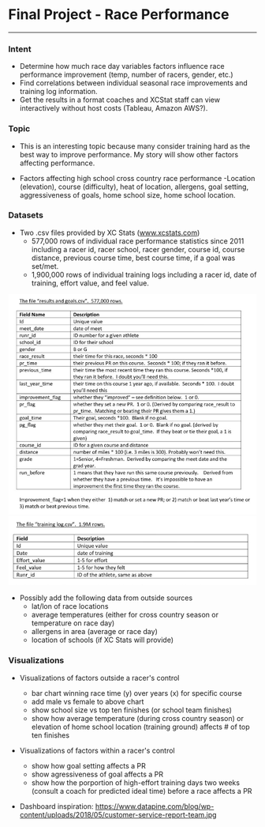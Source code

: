 # Final Project - Race Performance
---
### Intent

+ Determine how much race day variables factors influence race performance improvement (temp, number of racers, gender, etc.) 
+ Find correlations between individual seasonal race improvements and training log information.
+ Get the results in a format coaches and XCStat staff can view interactively without host costs (Tableau, Amazon AWS?).

### Topic

+ This is an interesting topic because many consider training hard as the best way to improve performance. My story will show other factors affecting performance.

+ Factors affecting high school cross country race performance
	-Location (elevation), course (difficulty), heat of location, allergens, goal setting, aggressiveness of goals, home school size, home school location.

### Datasets

+ Two .csv files provided by XC Stats (www.xcstats.com)
	- 577,000 rows of individual race performance statistics since 2011 including a racer id, racer school, racer gender, course id, course distance, previous course time, best course time, if a goal was set/met.
	- 1,900,000 rows of individual training logs including a racer id, date of training, effort value, and feel value.

![Results and Goals](/static/images/dataResultsGoals.png "Results and Goals Data Description")
![Training Logs](/static/images/trainingLogs.png "Training Logs Data Description")

+ Possibly add the following data from outside sources
	- lat/lon of race locations
	- average temperatures (either for cross country season or temperature on race day)
	- allergens in area (average or race day)
	- location of schools (if XC Stats will provide)

### Visualizations

+ Visualizations of factors outside a racer's control
	- bar chart winning race time (y) over years (x) for specific course
	- add male vs female to above chart
	- show school size vs top ten finishes (or school team finishes)
	- show how average temperature (during cross country season) or elevation of home school location (training ground) affects # of top ten finishes

+ Visualizations of factors within a racer's control
	- show how goal setting affects a PR
	- show agressiveness of goal affects a PR
	- show how the porportion of high-effort training days two weeks (consult a coach for predicted ideal time) before a race affects a PR

+ Dashboard inspiration: https://www.datapine.com/blog/wp-content/uploads/2018/05/customer-service-report-team.jpg